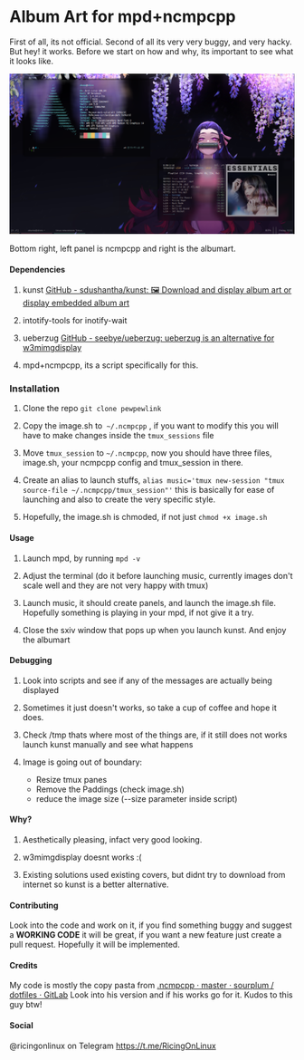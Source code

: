 # Album Art for mpd+ncmpcpp

First of all, its not official. Second of all its very very buggy, and very hacky. But hey! it works. Before we start on how and why, its important to see what it looks like.

![Screenshot](./scrot.png)

Bottom right, left panel is ncmpcpp and right is the albumart. 

#### Dependencies

1. kunst [GitHub - sdushantha/kunst: 🖼️ Download and display album art or display embedded album art](https://github.com/sdushantha/kunst)

2. intotify-tools for inotify-wait

3. ueberzug [GitHub - seebye/ueberzug: ueberzug is an alternative for w3mimgdisplay](https://github.com/seebye/ueberzug)

4. mpd+ncmpcpp, its a script specifically for this. 

### Installation

1. Clone the repo `git clone pewpewlink`

2. Copy the image.sh to` ~/.ncmpcpp` , if you want to modify this you will have to make changes inside the `tmux_sessions` file

3. Move `tmux_session` to `~/.ncmpcpp`, now you should have three files, image.sh, your ncmpcpp config and tmux_session in there.

4. Create an alias to launch stuffs, `alias music='tmux new-session "tmux source-file ~/.ncmpcpp/tmux_session"'` this is basically for ease of launching and also to create the very specific style.

5. Hopefully, the image.sh is chmoded, if not just `chmod +x image.sh`

#### Usage

1. Launch mpd, by running `mpd -v`

2. Adjust the terminal (do it before launching music, currently images don't scale well and they are not very happy with tmux)

3. Launch music, it should create panels, and launch the image.sh file. Hopefully something is playing in your mpd, if not give it a try.

4. Close the sxiv window that pops up when you launch kunst. And enjoy the albumart

#### Debugging

1. Look into scripts and see if any of the messages are actually being displayed

2. Sometimes it just doesn't works, so take a cup of coffee and hope it does. 

3. Check /tmp thats where most of the things are, if it still does not works launch kunst manually and see what happens

4. Image is going out of boundary: 
   * Resize tmux panes
   * Remove the Paddings (check image.sh)
   * reduce the image size (--size parameter inside script)
#### Why?

1. Aesthetically pleasing, infact very good looking. 

2. w3mimgdisplay doesnt works :( 

3. Existing solutions used existing covers, but didnt try to download from internet so kunst is a better alternative.

#### Contributing

Look into the code and work on it, if you find something buggy and suggest a **WORKING CODE** it will be great, if you want a new feature just create a pull request. Hopefully it will be implemented. 



#### Credits

My code is mostly the copy pasta from [.ncmpcpp · master · sourplum / dotfiles · GitLab](https://gitlab.com/sourplum/dotfiles/tree/master/.ncmpcpp) Look into his version and if his works go for it. Kudos to this guy btw!

#### Social

@ricingonlinux on Telegram
https://t.me/RicingOnLinux
